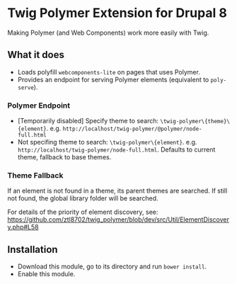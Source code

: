 # Twig Polymer Extension for Drupal 8
Making Polymer (and Web Components) work more easily with Twig.

## What it does
 * Loads polyfill `webcomponents-lite` on pages that uses Polymer.
 * Provides an endpoint for serving Polymer elements (equivalent to `poly-serve`).

### Polymer Endpoint

 - [Temporarily disabled] Specify theme to search: `\twig-polymer\{theme}\{element}`. e.g. `http://localhost/twig-polymer/@polymer/node-full.html`
 - Not specifing theme to search: `\twig-polymer\{element}`. e.g. `http://localhost/twig-polymer/node-full.html`. Defaults to current theme, fallback to base themes.

### Theme Fallback
If an element is not found in a theme, its parent themes are searched. If still not found, the global library folder will be searched.

For details of the priority of element discovery, see: https://github.com/ztl8702/twig_polymer/blob/dev/src/Util/ElementDiscovery.php#L58

## Installation
 - Download this module, go to its directory and run `bower install`.
 - Enable this module.
